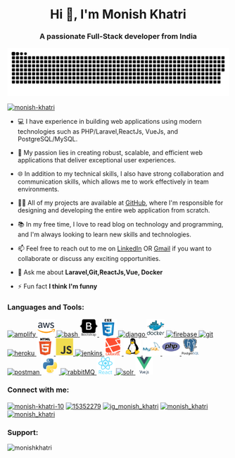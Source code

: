 <h1 align="center">Hi 👋, I'm Monish Khatri</h1>
<h3 align="center">A passionate Full-Stack developer from India</h3>

<!--  Profile Views-->
<!-- <p align="left"> <img src="https://komarev.com/ghpvc/?username=monish-khatri&label=Profile%20views&color=0e75b6&style=flat" alt="monish-khatri" /> </p> -->
<img src="https://raw.githubusercontent.com/monish-khatri/monish-khatri/master/assets/github-snake-dark.svg" />

<p align="left"> <a href="https://github.com/ryo-ma/github-profile-trophy"><img src="https://github-profile-trophy.vercel.app/?username=monish-khatri&theme=onedark&column=-1&margin-w=15" alt="monish-khatri" /></a> </p>

- 💻 I have experience in building web applications using modern technologies such as PHP/Laravel,ReactJs, VueJs, and PostgreSQL/MySQL.

- 🚀 My passion lies in creating robust, scalable, and efficient web applications that deliver exceptional user experiences.

- 🌐 In addition to my technical skills, I also have strong collaboration and communication skills, which allows me to work effectively in team environments.

- 👨‍💻 All of my projects are available at [GitHub](https://github.com/monish-khatri?tab=repositories), where I'm responsible for designing and developing the entire web application from scratch.

- 📚 In my free time, I love to read blog on technology and programming, and I'm always looking to learn new skills and technologies.

- 📫 Feel free to reach out to me on [LinkedIn](https://www.linkedin.com/in/monish-khatri-10/) OR [Gmail](mailto:khatrimk10@gmail.com) if you want to collaborate or discuss any exciting opportunities.

- 💬 Ask me about **Laravel,Git,ReactJs,Vue, Docker**

- ⚡ Fun fact **I think I'm funny**

<h3 align="left">Languages and Tools:</h3>
<p align="left"> <a href="https://aws.amazon.com/amplify/" target="_blank" rel="noreferrer"> <img src="https://docs.amplify.aws/assets/logo-dark.svg" alt="amplify" width="40" height="40"/> </a> <a href="https://aws.amazon.com" target="_blank" rel="noreferrer"> <img src="https://raw.githubusercontent.com/devicons/devicon/master/icons/amazonwebservices/amazonwebservices-original-wordmark.svg" alt="aws" width="40" height="40"/> </a> <a href="https://www.gnu.org/software/bash/" target="_blank" rel="noreferrer"> <img src="https://www.vectorlogo.zone/logos/gnu_bash/gnu_bash-icon.svg" alt="bash" width="40" height="40"/> </a> <a href="https://getbootstrap.com" target="_blank" rel="noreferrer"> <img src="https://raw.githubusercontent.com/devicons/devicon/master/icons/bootstrap/bootstrap-plain-wordmark.svg" alt="bootstrap" width="40" height="40"/> </a> <a href="https://www.w3schools.com/css/" target="_blank" rel="noreferrer"> <img src="https://raw.githubusercontent.com/devicons/devicon/master/icons/css3/css3-original-wordmark.svg" alt="css3" width="40" height="40"/> </a> <a href="https://www.djangoproject.com/" target="_blank" rel="noreferrer"> <img src="https://cdn.worldvectorlogo.com/logos/django.svg" alt="django" width="40" height="40"/> </a> <a href="https://www.docker.com/" target="_blank" rel="noreferrer"> <img src="https://raw.githubusercontent.com/devicons/devicon/master/icons/docker/docker-original-wordmark.svg" alt="docker" width="40" height="40"/> </a> <a href="https://firebase.google.com/" target="_blank" rel="noreferrer"> <img src="https://www.vectorlogo.zone/logos/firebase/firebase-icon.svg" alt="firebase" width="40" height="40"/> </a> <a href="https://git-scm.com/" target="_blank" rel="noreferrer"> <img src="https://www.vectorlogo.zone/logos/git-scm/git-scm-icon.svg" alt="git" width="40" height="40"/> </a> <a href="https://heroku.com" target="_blank" rel="noreferrer"> <img src="https://www.vectorlogo.zone/logos/heroku/heroku-icon.svg" alt="heroku" width="40" height="40"/> </a> <a href="https://www.w3.org/html/" target="_blank" rel="noreferrer"> <img src="https://raw.githubusercontent.com/devicons/devicon/master/icons/html5/html5-original-wordmark.svg" alt="html5" width="40" height="40"/> </a> <a href="https://developer.mozilla.org/en-US/docs/Web/JavaScript" target="_blank" rel="noreferrer"> <img src="https://raw.githubusercontent.com/devicons/devicon/master/icons/javascript/javascript-original.svg" alt="javascript" width="40" height="40"/> </a> <a href="https://www.jenkins.io" target="_blank" rel="noreferrer"> <img src="https://www.vectorlogo.zone/logos/jenkins/jenkins-icon.svg" alt="jenkins" width="40" height="40"/> </a> <a href="https://laravel.com/" target="_blank" rel="noreferrer"> <img src="https://raw.githubusercontent.com/devicons/devicon/master/icons/laravel/laravel-plain-wordmark.svg" alt="laravel" width="40" height="40"/> </a> <a href="https://www.linux.org/" target="_blank" rel="noreferrer"> <img src="https://raw.githubusercontent.com/devicons/devicon/master/icons/linux/linux-original.svg" alt="linux" width="40" height="40"/> </a> <a href="https://www.mysql.com/" target="_blank" rel="noreferrer"> <img src="https://raw.githubusercontent.com/devicons/devicon/master/icons/mysql/mysql-original-wordmark.svg" alt="mysql" width="40" height="40"/> </a> <a href="https://www.php.net" target="_blank" rel="noreferrer"> <img src="https://raw.githubusercontent.com/devicons/devicon/master/icons/php/php-original.svg" alt="php" width="40" height="40"/> </a> <a href="https://www.postgresql.org" target="_blank" rel="noreferrer"> <img src="https://raw.githubusercontent.com/devicons/devicon/master/icons/postgresql/postgresql-original-wordmark.svg" alt="postgresql" width="40" height="40"/> </a> <a href="https://postman.com" target="_blank" rel="noreferrer"> <img src="https://www.vectorlogo.zone/logos/getpostman/getpostman-icon.svg" alt="postman" width="40" height="40"/> </a> <a href="https://www.python.org" target="_blank" rel="noreferrer"> <img src="https://raw.githubusercontent.com/devicons/devicon/master/icons/python/python-original.svg" alt="python" width="40" height="40"/> </a> <a href="https://www.rabbitmq.com" target="_blank" rel="noreferrer"> <img src="https://www.vectorlogo.zone/logos/rabbitmq/rabbitmq-icon.svg" alt="rabbitMQ" width="40" height="40"/> </a> <a href="https://reactjs.org/" target="_blank" rel="noreferrer"> <img src="https://raw.githubusercontent.com/devicons/devicon/master/icons/react/react-original-wordmark.svg" alt="react" width="40" height="40"/> </a> <a href="https://lucene.apache.org/solr/" target="_blank" rel="noreferrer"> <img src="https://www.vectorlogo.zone/logos/apache_solr/apache_solr-icon.svg" alt="solr" width="40" height="40"/> </a> <a href="https://vuejs.org/" target="_blank" rel="noreferrer"> <img src="https://raw.githubusercontent.com/devicons/devicon/master/icons/vuejs/vuejs-original-wordmark.svg" alt="vuejs" width="40" height="40"/> </a> </p>


<!--
<p><img align="left" src="https://github-readme-stats-sigma-five.vercel.app/api/top-langs?username=monish-khatri&show_icons=true&locale=en&layout=compact&theme=radical" alt="monish-khatri" /></p>

<p>&nbsp;<img align="center" src="https://github-readme-stats-sigma-five.vercel.app/api?username=monish-khatri&show_icons=true&locale=en&theme=radical" alt="monish-khatri" /></p>

<p><img align="center" src="https://github-readme-streak-stats.herokuapp.com/?user=monish-khatri&theme=radical" alt="monish-khatri" /></p>
-->
<h3 align="left">Connect with me:</h3>
<p align="left">
<a href="https://linkedin.com/in/monish-khatri-10" target="blank"><img align="center" src="https://raw.githubusercontent.com/rahuldkjain/github-profile-readme-generator/master/src/images/icons/Social/linked-in-alt.svg" alt="monish-khatri-10" height="30" width="40" /></a>
<a href="https://stackoverflow.com/users/15352279" target="blank"><img align="center" src="https://raw.githubusercontent.com/rahuldkjain/github-profile-readme-generator/master/src/images/icons/Social/stack-overflow.svg" alt="15352279" height="30" width="40" /></a>
<a href="https://instagram.com/ig_monish_khatri" target="blank"><img align="center" src="https://raw.githubusercontent.com/rahuldkjain/github-profile-readme-generator/master/src/images/icons/Social/instagram.svg" alt="ig_monish_khatri" height="30" width="40" /></a>
<a href="https://www.hackerrank.com/monish_khatri" target="blank"><img align="center" src="https://raw.githubusercontent.com/rahuldkjain/github-profile-readme-generator/master/src/images/icons/Social/hackerrank.svg" alt="monish_khatri" height="30" width="40" /></a>
<a href="https://twitter.com/monish_khatri" target="blank"><img align="center" src="https://raw.githubusercontent.com/rahuldkjain/github-profile-readme-generator/master/src/images/icons/Social/twitter.svg" alt="monish_khatri" height="30" width="40" /></a>
</p>

<h3 align="left">Support:</h3>
<p><a href="https://www.buymeacoffee.com/monishkhatri"> <img align="left" src="https://cdn.buymeacoffee.com/buttons/v2/default-green.png" height="50" width="210" alt="monishkhatri" /></a></p><br><br>


